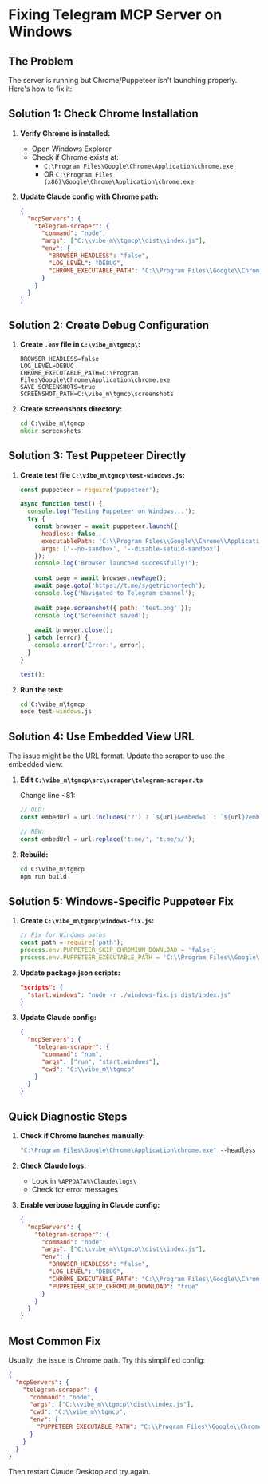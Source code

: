 # Fixing Telegram MCP Server on Windows

## The Problem
The server is running but Chrome/Puppeteer isn't launching properly. Here's how to fix it:

## Solution 1: Check Chrome Installation

1. **Verify Chrome is installed:**
   - Open Windows Explorer
   - Check if Chrome exists at:
     - `C:\Program Files\Google\Chrome\Application\chrome.exe`
     - OR `C:\Program Files (x86)\Google\Chrome\Application\chrome.exe`

2. **Update Claude config with Chrome path:**
   ```json
   {
     "mcpServers": {
       "telegram-scraper": {
         "command": "node",
         "args": ["C:\\vibe_m\\tgmcp\\dist\\index.js"],
         "env": {
           "BROWSER_HEADLESS": "false",
           "LOG_LEVEL": "DEBUG",
           "CHROME_EXECUTABLE_PATH": "C:\\Program Files\\Google\\Chrome\\Application\\chrome.exe"
         }
       }
     }
   }
   ```

## Solution 2: Create Debug Configuration

1. **Create `.env` file in `C:\vibe_m\tgmcp\`:**
   ```
   BROWSER_HEADLESS=false
   LOG_LEVEL=DEBUG
   CHROME_EXECUTABLE_PATH=C:\Program Files\Google\Chrome\Application\chrome.exe
   SAVE_SCREENSHOTS=true
   SCREENSHOT_PATH=C:\vibe_m\tgmcp\screenshots
   ```

2. **Create screenshots directory:**
   ```cmd
   cd C:\vibe_m\tgmcp
   mkdir screenshots
   ```

## Solution 3: Test Puppeteer Directly

1. **Create test file `C:\vibe_m\tgmcp\test-windows.js`:**
   ```javascript
   const puppeteer = require('puppeteer');
   
   async function test() {
     console.log('Testing Puppeteer on Windows...');
     try {
       const browser = await puppeteer.launch({
         headless: false,
         executablePath: 'C:\\Program Files\\Google\\Chrome\\Application\\chrome.exe',
         args: ['--no-sandbox', '--disable-setuid-sandbox']
       });
       console.log('Browser launched successfully!');
       
       const page = await browser.newPage();
       await page.goto('https://t.me/s/getrichortech');
       console.log('Navigated to Telegram channel');
       
       await page.screenshot({ path: 'test.png' });
       console.log('Screenshot saved');
       
       await browser.close();
     } catch (error) {
       console.error('Error:', error);
     }
   }
   
   test();
   ```

2. **Run the test:**
   ```cmd
   cd C:\vibe_m\tgmcp
   node test-windows.js
   ```

## Solution 4: Use Embedded View URL

The issue might be the URL format. Update the scraper to use the embedded view:

1. **Edit `C:\vibe_m\tgmcp\src\scraper\telegram-scraper.ts`**
   
   Change line ~81:
   ```typescript
   // OLD:
   const embedUrl = url.includes('?') ? `${url}&embed=1` : `${url}?embed=1`;
   
   // NEW:
   const embedUrl = url.replace('t.me/', 't.me/s/');
   ```

2. **Rebuild:**
   ```cmd
   cd C:\vibe_m\tgmcp
   npm run build
   ```

## Solution 5: Windows-Specific Puppeteer Fix

1. **Create `C:\vibe_m\tgmcp\windows-fix.js`:**
   ```javascript
   // Fix for Windows paths
   const path = require('path');
   process.env.PUPPETEER_SKIP_CHROMIUM_DOWNLOAD = 'false';
   process.env.PUPPETEER_EXECUTABLE_PATH = 'C:\\Program Files\\Google\\Chrome\\Application\\chrome.exe';
   ```

2. **Update package.json scripts:**
   ```json
   "scripts": {
     "start:windows": "node -r ./windows-fix.js dist/index.js"
   }
   ```

3. **Update Claude config:**
   ```json
   {
     "mcpServers": {
       "telegram-scraper": {
         "command": "npm",
         "args": ["run", "start:windows"],
         "cwd": "C:\\vibe_m\\tgmcp"
       }
     }
   }
   ```

## Quick Diagnostic Steps

1. **Check if Chrome launches manually:**
   ```cmd
   "C:\Program Files\Google\Chrome\Application\chrome.exe" --headless --disable-gpu --no-sandbox https://t.me/s/getrichortech
   ```

2. **Check Claude logs:**
   - Look in `%APPDATA%\Claude\logs\`
   - Check for error messages

3. **Enable verbose logging in Claude config:**
   ```json
   {
     "mcpServers": {
       "telegram-scraper": {
         "command": "node",
         "args": ["C:\\vibe_m\\tgmcp\\dist\\index.js"],
         "env": {
           "BROWSER_HEADLESS": "false",
           "LOG_LEVEL": "DEBUG",
           "CHROME_EXECUTABLE_PATH": "C:\\Program Files\\Google\\Chrome\\Application\\chrome.exe",
           "PUPPETEER_SKIP_CHROMIUM_DOWNLOAD": "true"
         }
       }
     }
   }
   ```

## Most Common Fix

Usually, the issue is Chrome path. Try this simplified config:

```json
{
  "mcpServers": {
    "telegram-scraper": {
      "command": "node",
      "args": ["C:\\vibe_m\\tgmcp\\dist\\index.js"],
      "cwd": "C:\\vibe_m\\tgmcp",
      "env": {
        "PUPPETEER_EXECUTABLE_PATH": "C:\\Program Files\\Google\\Chrome\\Application\\chrome.exe"
      }
    }
  }
}
```

Then restart Claude Desktop and try again.
